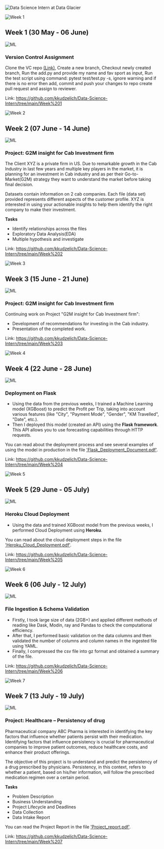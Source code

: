 ![Data Science Intern at Data Glacier](https://github.com/kkudzelich/Data-Science-Intern/assets/107845717/077be7e3-44ed-4ee5-9543-8f0b3dab9333)

![Week 1](https://github.com/kkudzelich/Data-Science-Intern/assets/107845717/fe88e464-292b-4ede-b195-a7eae6d4aa2e)
## Week 1 (30 May - 06 June)
![ML](https://github.com/kkudzelich/Data-Science-Intern/assets/107845717/fe88e464-292b-4ede-b195-a7eae6d4aa2e)
### Version Control Assignment 
Clone the VC repo [(Link)](https://github.com/DataGlacier/VC.git), Create a new branch, Checkout newly created branch, Run the add.py and provide my name and fav sport as input, Run the test script using command:   pytest test/test.py -s, ignore warning and if there is no error then add, commit and push your changes to repo create pull request and assign to reviewer.

Link: https://github.com/kkudzelich/Data-Science-Intern/tree/main/Week%201

![Week 2](https://github.com/kkudzelich/Data-Science-Intern/assets/107845717/fe88e464-292b-4ede-b195-a7eae6d4aa2e)
## Week 2 (07 June - 14 June)
![ML](https://github.com/kkudzelich/Data-Science-Intern/assets/107845717/fe88e464-292b-4ede-b195-a7eae6d4aa2e)

### Project: G2M insight for Cab Investment firm
The Client XYZ is a private firm in US. Due to remarkable growth in the Cab Industry in last few years and multiple key players in the market, it is planning for        an investment in Cab industry and as per their Go-to-Market(G2M) strategy they want to understand the market before taking final decision.

Datasets contain information on 2 cab companies. Each file (data set) provided represents different aspects of the customer profile. XYZ is interested in using your actionable insights to help them identify the right company to make their investment.

<b>Tasks</b>
* Identify relationships across the files
* Exploratory Data Analysis(EDA)
* Multiple hypothesis and investigate

Link: https://github.com/kkudzelich/Data-Science-Intern/tree/main/Week%202

![Week 3](https://github.com/kkudzelich/Data-Science-Intern/assets/107845717/fe88e464-292b-4ede-b195-a7eae6d4aa2e)
## Week 3 (15 June - 21 June)
![ML](https://github.com/kkudzelich/Data-Science-Intern/assets/107845717/fe88e464-292b-4ede-b195-a7eae6d4aa2e)

### Project: G2M insight for Cab Investment firm
Continuing work on Project "G2M insight for Cab Investment firm":
* Development of recommendations for investing in the Cab industry.
* Presentation of the completed work.

Link: https://github.com/kkudzelich/Data-Science-Intern/tree/main/Week%203

![Week 4](https://github.com/kkudzelich/Data-Science-Intern/assets/107845717/fe88e464-292b-4ede-b195-a7eae6d4aa2e)
## Week 4 (22 June - 28 June)
![ML](https://github.com/kkudzelich/Data-Science-Intern/assets/107845717/fe88e464-292b-4ede-b195-a7eae6d4aa2e)

### Deployment on Flask
* Using the data from the previous weeks, I trained a Machine Learning model (XGBoost) to predict the Profit per Trip, taking into account various features (like "City", "Payment Mode", "Gender", "KM Travelled", "Date", etc.).
* Then I deployed this model (created an API) using the __Flask framework__. This API allows you to use forecasting capabilities through HTTP requests.

You can read about the deployment process and see several examples of using the model in production in the file ['Flask_Deployment_Document.pdf'](https://github.com/kkudzelich/Data-Science-Intern/blob/main/Week%204/Flask_Deployment_Document.pdf).

Link: https://github.com/kkudzelich/Data-Science-Intern/tree/main/Week%204

![Week 5](https://github.com/kkudzelich/Data-Science-Intern/assets/107845717/fe88e464-292b-4ede-b195-a7eae6d4aa2e)
## Week 5 (29 June - 05 July)
![ML](https://github.com/kkudzelich/Data-Science-Intern/assets/107845717/fe88e464-292b-4ede-b195-a7eae6d4aa2e)

### Heroku Cloud Deployment
* Using the data and trained XGBoost model from the previous weeks, I performed Cloud Deployment using __Heroku__.

You can read about the cloud deployment steps in the file ['Heroku_Cloud_Deployment.pdf'](https://github.com/kkudzelich/Data-Science-Intern/blob/main/Week%205/Heroku_Cloud_Deployment.pdf).

Link: https://github.com/kkudzelich/Data-Science-Intern/tree/main/Week%205

![Week 6](https://github.com/kkudzelich/Data-Science-Intern/assets/107845717/fe88e464-292b-4ede-b195-a7eae6d4aa2e)
## Week 6 (06 July - 12 July)
![ML](https://github.com/kkudzelich/Data-Science-Intern/assets/107845717/fe88e464-292b-4ede-b195-a7eae6d4aa2e)

### File Ingestion & Schema Validation
* Firstly, I took large size of data (2GB+) and applied different methods of reading like Dask, Modin, ray and Pandas to check the computational efficiency.
* After that, I performed basic validation on the data columns and then validated the number of columns and column names in the ingested file using YAML.
* Finally, I compressed the csv file into gz format and obtained a summary of the file.

Link: https://github.com/kkudzelich/Data-Science-Intern/tree/main/Week%206

![Week 7](https://github.com/kkudzelich/Data-Science-Intern/assets/107845717/fe88e464-292b-4ede-b195-a7eae6d4aa2e)
## Week 7 (13 July - 19 July)
![ML](https://github.com/kkudzelich/Data-Science-Intern/assets/107845717/fe88e464-292b-4ede-b195-a7eae6d4aa2e)

### Project: Healthcare – Persistency of drug
Pharmaceutical company ABC Pharma is interested in identifying the key factors that influence whether patients persist with their medication. Identifying factors that influence persistency is crucial for pharmaceutical companies to improve patient outcomes, reduce healthcare costs, and enhance their product offerings.

The objective of this project is to understand and predict the persistency of a drug prescribed by physicians. Persistency, in this context, refers to whether a patient, based on his/her information, will follow the prescribed medication regimen over a certain period.

<b>Tasks</b>
* Problem Description
* Business Understanding
* Project Lifecycle and Deadlines
* Data Collection
* Data Intake Report

You can read the Project Report in the file ['Project_report.pdf'](https://github.com/kkudzelich/Data-Science-Intern/blob/main/Week%207/Project_report.pdf).

Link: https://github.com/kkudzelich/Data-Science-Intern/tree/main/Week%207
